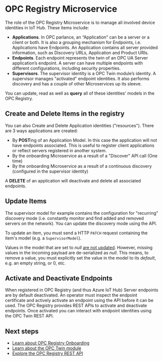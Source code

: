 # OPC Registry Microservice

The role of the OPC Registry Microservice is to manage all involved device identities in IoT Hub.  These items include:

* **Applications**. In OPC parlance, an “Application” can be a server or a client or both.  It is also a grouping mechanism for Endpoints, i.e. Applications have Endpoints.  An Application contains all server provided information, such as Discovery URLs, Application and Product URIs.
* **Endpoints**.  Each endpoint represents the twin of an OPC UA Server application’s endpoint.  A server can have multiple endpoints with different configurations, including security properties.
* **Supervisors**.  The supervisor identity is a OPC Twin module’s identity.  A supervisor manages "activated" endpoint identities.  It also performs discovery and has a couple of other Microservices up its sleeve.  

You can update, read as well as **query** all of these identities' models in the OPC Registry.  

## Create and Delete Items in the registry

You can also Create and Delete Application identities ("resources").  There are 3 ways applications are created:

* By **POST**ing of an Application Model.  In this case the application will not have endpoints associated.  This is useful to register client applications or reflect servers registered in another system.
* By the onboarding Microservice as a result of a "Discover" API call (One time)
* By the onboarding Microservice as a result of a continuous discovery (configured in the supervisor identity)

A **DELETE** of an application will deactivate and delete all associated endpoints.  

## Update Items

The supervisor model for example contains the configuration for "recurring" discovery mode (i.e. constantly monitor and find added and removed servers on the network).  You can update the discovery mode using the API.

To update an item, you must send a HTTP `PATCH` request containing the item's model (e.g. a `SupervisorModel`).  

Values in the model that are set to *null* <u>are not updated</u>.  However, missing values in the incoming payload are de-serialized as *null*.  This means, to remove a value, you must explicitly set the value in the model to its *default*, e.g. an empty string, or 0, etc.

## Activate and Deactivate Endpoints

When registered in OPC Registry (and thus Azure IoT Hub) Server endpoints are by default deactivated.  An operator must  inspect the endpoint certificate and actively activate an endpoint using the API before it can be used.  The OPC Registry provides REST APIs to activate and deactivate endpoints.  Once activated you can interact with endpoint identities using the OPC Twin REST API.  

## Next steps

* [Learn about OPC Registry Onboarding](onboarding.md)
* [Learn about the OPC Twin module](../modules/twin.md)
* [Explore the OPC Registry REST API](../api/registry/readme.md)
